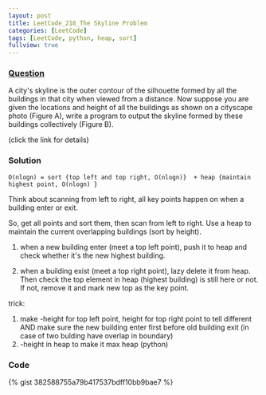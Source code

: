 ```yaml
---
layout: post
title: LeetCode_218_The Skyline Problem
categories: [LeetCode]
tags: [LeetCode, python, heap, sort]
fullview: true
---
```

### [Question](https://leetcode.com/problems/the-skyline-problem/description/)

A city's skyline is the outer contour of the silhouette formed by all the buildings in that city when viewed from a distance. Now suppose you are given the locations and height of all the buildings as shown on a cityscape photo (Figure A), write a program to output the skyline formed by these buildings collectively (Figure B).

(click the link for details)

### Solution

	O(nlogn) = sort {top left and top right, O(nlogn)}  + heap {maintain highest point, O(nlogn) }

Think about scanning from left to right, all key points happen on when a building enter or exit. 

So, get all points and sort them, then scan from left to right. Use a heap to maintain the current overlapping buildings (sort by height). 

1. when a new building enter (meet a top left point),  push it to heap and check whether it's the new highest building. 

2. when a building exist (meet a top right point), lazy delete it from heap. Then check the top element in heap (highest building) is still here or not. If not, remove it and mark new top as the key point. 

trick: 

1. make -height for top left point, height for top right point to tell different AND make sure the new building enter first before old building exit (in case of two bulding have overlap in boundary)
2. -height in heap to make it max heap (python)

### Code

{% gist 382588755a79b417537bdff10bb9bae7 %}